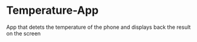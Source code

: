 # Temperature-App

App that detets the temperature of the phone and displays back the result on the screen

